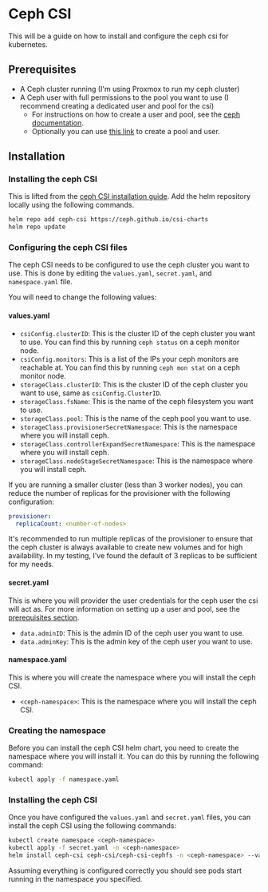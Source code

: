 # Ceph CSI

This will be a guide on how to install and configure the ceph csi for kubernetes.

## Prerequisites

- A Ceph cluster running (I'm using Proxmox to run my ceph cluster)
- A Ceph user with full permissions to the pool you want to use (I recommend creating a dedicated user and pool for the csi)
  - For instructions on how to create a user and pool, see the [ceph documentation](https://docs.ceph.com/en/latest/rados/operations/user-management/).
  - Optionally you can use [this link](https://devopstales.github.io/kubernetes/k8s-cephfs-storage-with-csi-driver/) to create a pool and user.

## Installation

### Installing the ceph CSI

This is lifted from the [ceph CSI installation guide](https://github.com/ceph/ceph-csi/tree/devel/charts/ceph-csi-cephfs).
Add the helm repository locally using the following commands.

```bash
helm repo add ceph-csi https://ceph.github.io/csi-charts
helm repo update
```

### Configuring the ceph CSI files

The ceph CSI needs to be configured to use the ceph cluster you want to use.
This is done by editing the `values.yaml`, `secret.yaml`, and `namespace.yaml` file.

You will need to change the following values:

#### values.yaml

- `csiConfig.clusterID`: This is the cluster ID of the ceph cluster you want to use. You can find this by running `ceph status` on a ceph monitor node.
- `csiConfig.monitors`: This is a list of the IPs your ceph monitors are reachable at. You can find this by running `ceph mon stat` on a ceph monitor node.
- `storageClass.clusterID`: This is the cluster ID of the ceph cluster you want to use, same as `csiConfig.ClusterID`.
- `storageClass.fsName`: This is the name of the ceph filesystem you want to use.
- `storageClass.pool`: This is the name of the ceph pool you want to use.
- `storageClass.provisionerSecretNamespace`: This is the namespace where you will install ceph.
- `storageClass.controllerExpandSecretNamespace`: This is the namespace where you will install ceph.
- `storageClass.nodeStageSecretNamespace`: This is the namespace where you will install ceph.

If you are running a smaller cluster (less than 3 worker nodes), you can reduce the number of replicas for the provisioner with the following configuration:

```yaml
provisioner:
  replicaCount: <number-of-nodes>
```

It's recommended to run multiple replicas of the provisioner to ensure that the ceph cluster is always available to create new volumes and for high availability.
In my testing, I've found the default of 3 replicas to be sufficient for my needs.

#### secret.yaml

This is where you will provider the user credentials for the ceph user the csi will act as.
For more information on setting up a user and pool, see the [prerequisites section](#Prerequisites).

- `data.adminID`: This is the admin ID of the ceph user you want to use.
- `data.adminKey`: This is the admin key of the ceph user you want to use.

#### namespace.yaml

This is where you will create the namespace where you will install the ceph CSI.

- `<ceph-namespace>`: This is the namespace where you will install the ceph CSI.

### Creating the namespace

Before you can install the ceph CSI helm chart, you need to create the namespace where you will install it.
You can do this by running the following command:

```bash
kubectl apply -f namespace.yaml
```

### Installing the ceph CSI

Once you have configured the `values.yaml` and `secret.yaml` files, you can install the ceph CSI using the following commands:

```bash
kubectl create namespace <ceph-namespace>
kubectl apply -f secret.yaml -n <ceph-namespace>
helm install ceph-csi ceph-csi/ceph-csi-cephfs -n <ceph-namespace> --values values.yaml
```

Assuming everything is configured correctly you should see pods start running in the namespace you specified.
